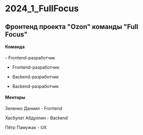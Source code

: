 # 2024_1_FullFocus

<h2>Фронтенд проекта "Ozon" команды "Full Focus"</h2> 

<h4>Команда</h4>
 - Frontend-разработчик

 - Frontend-разработчик

 - Backend-разработчик

 - Backend-разработчик

<h4>Менторы</h4>
Зеленко Даниил - Frontend

Хасбулат Абдуллин - Backend

Пётр Памужак - UX

